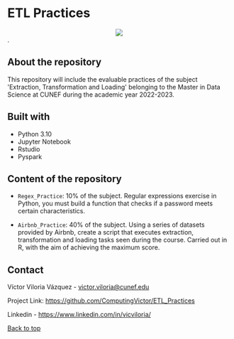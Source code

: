 # ETL Practices 

<div style="text-align:center"><img src="https://blog.bismart.com/hs-fs/hubfs/Imported_Blog_Media/ETL/20190604_imagen2.jpg?width=2777&name=20190604_imagen2.jpg:*" /></div>.


## About the repository

This repository will include the evaluable practices of the subject 'Extraction, Transformation and Loading' belonging to the Master in Data Science at CUNEF during the academic year 2022-2023.


## Built with 


- Python 3.10
- Jupyter Notebook
- Rstudio
- Pyspark

## Content of the repository

- `Regex_Practice`: 10% of the subject. Regular expressions exercise in Python, you must build a function that checks if a password meets certain characteristics.

- `Airbnb_Practice`: 40% of the subject. Using a series of datasets provided by Airbnb, create a script that executes extraction, transformation and loading tasks seen during the course. Carried out in R, with the aim of achieving the maximum score.


## Contact

Víctor Viloria Vázquez - <victor.viloria@cunef.edu>

Project Link: <https://github.com/ComputingVictor/ETL_Practices>

Linkedin - <https://www.linkedin.com/in/vicviloria/>


<a href="#top">Back to top</a>

